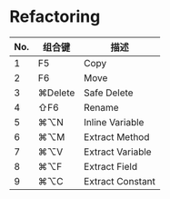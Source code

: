 Refactoring
===

No. | 组合键 | 描述 
--- | --- | ---
1 | F5 | Copy |
2 | F6 | Move |
3 | ⌘Delete | Safe Delete |
4 | ⇧F6 | Rename |
5 | ⌘⌥N | Inline Variable |
6 | ⌘⌥M | Extract Method |
7 | ⌘⌥V | Extract Variable |
8 | ⌘⌥F | Extract Field |
9 | ⌘⌥C | Extract Constant |
